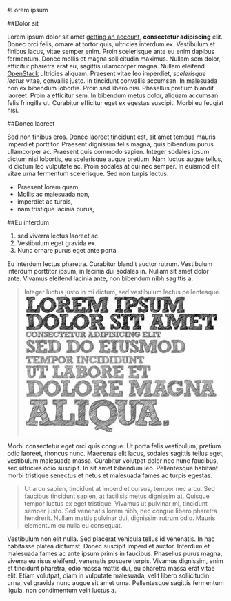 #Lorem ipsum

##Dolor sit

Lorem ipsum dolor sit amet [getting an account][account], **consectetur adipiscing** elit. Donec orci felis, ornare at tortor quis, ultricies interdum ex. Vestibulum et finibus lacus, vitae semper enim. Proin scelerisque ante eu enim dapibus fermentum. Donec mollis et magna sollicitudin maximus. Nullam sem dolor, efficitur pharetra erat eu, sagittis ullamcorper magna. Nullam eleifend [OpenStack][external] ultricies aliquam. Praesent vitae leo imperdiet, _scelerisque lectus_ vitae, convallis justo. In tincidunt convallis accumsan. In malesuada non ex bibendum lobortis. Proin sed libero nisi. Phasellus pretium blandit laoreet. Proin a efficitur sem. In bibendum metus dolor, aliquam accumsan felis fringilla ut. Curabitur efficitur eget ex egestas suscipit. Morbi eu feugiat nisi.

##Donec laoreet

Sed non finibus eros. Donec laoreet tincidunt est, sit amet tempus mauris imperdiet porttitor. Praesent dignissim felis magna, quis bibendum purus ullamcorper ac. Praesent quis commodo sapien. Integer sodales ipsum dictum nisi lobortis, eu scelerisque augue pretium. Nam luctus augue tellus, id dictum leo vulputate ac. Proin sodales at dui nec semper. In euismod elit vitae urna fermentum scelerisque. Sed non turpis lectus.

- Praesent lorem quam, 
- Mollis ac malesuada non, 
- imperdiet ac turpis, 
- nam tristique lacinia purus,
 
##Eu interdum

1. sed viverra lectus laoreet ac.
2. Vestibulum eget gravida ex. 
3. Nunc ornare purus eget ante porta
 
Eu interdum lectus pharetra. Curabitur blandit auctor rutrum. Vestibulum interdum porttitor ipsum, in lacinia dui sodales in. Nullam sit amet dolor ante. Vivamus eleifend lacinia ante, non bibendum nibh sagittis a.

>Integer luctus justo in mi dictum, sed vestibulum lectus pellentesque. 
>![lorem ipsum mauris][mauris]

Morbi consectetur eget orci quis congue. Ut porta felis vestibulum, pretium odio laoreet, rhoncus nunc. Maecenas elit lacus, sodales sagittis tellus eget, vestibulum malesuada massa. Curabitur volutpat dolor nec nunc faucibus, sed ultricies odio suscipit. In sit amet bibendum leo. Pellentesque habitant morbi tristique senectus et netus et malesuada fames ac turpis egestas.

>Ut arcu sapien, tincidunt at imperdiet cursus, tempor nec arcu. Sed faucibus tincidunt sapien, at facilisis metus dignissim at. Quisque tempor luctus ex eget tristique. Vivamus ut pulvinar mi, tincidunt semper justo. Sed venenatis lorem nibh, nec congue libero pharetra hendrerit. Nullam mattis pulvinar dui, dignissim rutrum odio. Mauris elementum eu nulla eu consequat.

Vestibulum non elit nulla. Sed placerat vehicula tellus id venenatis. In hac habitasse platea dictumst. Donec suscipit imperdiet auctor. Interdum et malesuada fames ac ante ipsum primis in faucibus. Phasellus purus magna, viverra eu risus eleifend, venenatis posuere turpis. Vivamus dignissim, enim et tincidunt pharetra, odio massa mattis dui, eu pharetra massa erat vitae elit. Etiam volutpat, diam in vulputate malesuada, velit libero sollicitudin urna, vel gravida nunc augue sit amet urna. Pellentesque sagittis fermentum ligula, non condimentum velit luctus a.

[account]: getting_an_account.md
[mauris]: images/lorem_ipsum.jpg "Mauris"
[external]: https://en.wikipedia.org/wiki/OpenStack
